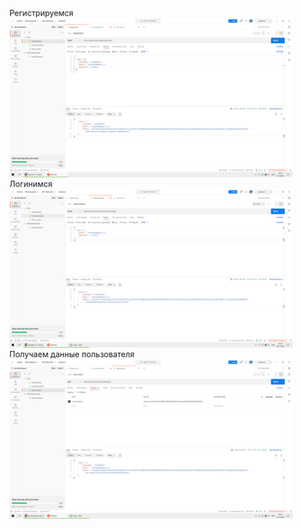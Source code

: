Регистрируемся
![alt text](https://github.com/hola104/postman/blob/main/1.png)
Логинимся
![alt text](https://github.com/hola104/postman/blob/main/2.png)
Получаем данные пользователя
![alt text](https://github.com/hola104/postman/blob/main/3.png)
